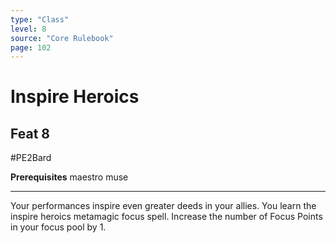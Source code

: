 ```yaml
---
type: "Class"
level: 8
source: "Core Rulebook"
page: 102
---
```

# Inspire Heroics
## Feat 8
#PE2Bard

**Prerequisites** maestro muse

---
Your performances inspire even greater deeds in your allies. You learn the inspire heroics metamagic focus spell. Increase the number of Focus Points in your focus pool by 1.